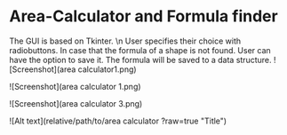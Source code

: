 # Area-Calculator and Formula finder

The GUI is based on Tkinter. \n
User specifies their choice with radiobuttons.
In case that the formula of a shape is not found. User can have the option to save it.
The formula will be saved to a data structure.
![Screenshot](area calculator1.png)



![Screenshot](area calculator 1.png)


![Screenshot](area calculator 3.png)

![Alt text](relative/path/to/area calculator ?raw=true "Title")


